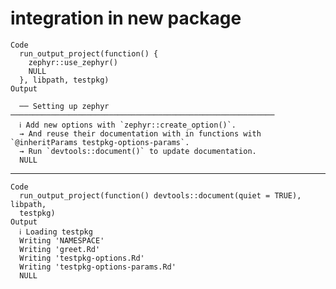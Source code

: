 # integration in new package

    Code
      run_output_project(function() {
        zephyr::use_zephyr()
        NULL
      }, libpath, testpkg)
    Output
      
      ── Setting up zephyr ───────────────────────────────────────────────────────────
      ℹ Add new options with `zephyr::create_option()`.
      → And reuse their documentation with in functions with `@inheritParams testpkg-options-params`.
      → Run `devtools::document()` to update documentation.
      NULL

---

    Code
      run_output_project(function() devtools::document(quiet = TRUE), libpath,
      testpkg)
    Output
      ℹ Loading testpkg
      Writing 'NAMESPACE'
      Writing 'greet.Rd'
      Writing 'testpkg-options.Rd'
      Writing 'testpkg-options-params.Rd'
      NULL

